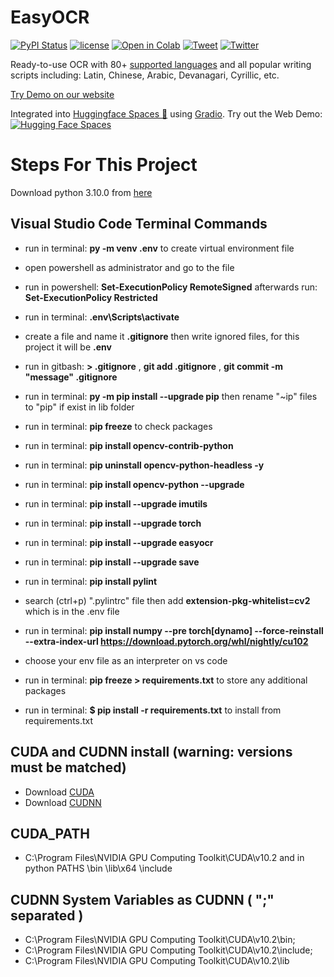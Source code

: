 # EasyOCR

[![PyPI Status](https://badge.fury.io/py/easyocr.svg)](https://badge.fury.io/py/easyocr)
[![license](https://img.shields.io/badge/License-Apache%202.0-blue.svg)](https://github.com/JaidedAI/EasyOCR/blob/master/LICENSE)
[![Open in Colab](https://colab.research.google.com/assets/colab-badge.svg)](https://colab.to/easyocr)
[![Tweet](https://img.shields.io/twitter/url/https/github.com/JaidedAI/EasyOCR.svg?style=social)](https://twitter.com/intent/tweet?text=Check%20out%20this%20awesome%20library:%20EasyOCR%20https://github.com/JaidedAI/EasyOCR)
[![Twitter](https://img.shields.io/badge/twitter-@JaidedAI-blue.svg?style=flat)](https://twitter.com/JaidedAI)

Ready-to-use OCR with 80+ [supported languages](https://www.jaided.ai/easyocr) and all popular writing scripts including: Latin, Chinese, Arabic, Devanagari, Cyrillic, etc.

[Try Demo on our website](https://www.jaided.ai/easyocr)

Integrated into [Huggingface Spaces 🤗](https://huggingface.co/spaces) using [Gradio](https://github.com/gradio-app/gradio). Try out the Web Demo: [![Hugging Face Spaces](https://img.shields.io/badge/%F0%9F%A4%97%20Hugging%20Face-Spaces-blue)](https://huggingface.co/spaces/tomofi/EasyOCR)

# Steps For This Project

Download python 3.10.0  from [here](https://www.python.org/downloads/release/python-3100/)

## Visual Studio Code Terminal Commands
- run in terminal: **py -m venv .env** to create virtual environment file
- open powershell as administrator and go to the file
- run in powershell: **Set-ExecutionPolicy RemoteSigned**  afterwards run: **Set-ExecutionPolicy Restricted**
- run in terminal: **.env\Scripts\activate**

- create a file and name it **.gitignore**  then write ignored files, for this project it will be  **.env**
- run in gitbash: **> .gitignore** , **git add .gitignore** , **git commit -m "message" .gitignore**

- run in terminal: **py -m pip install --upgrade pip** then rename "~ip" files to "pip" if exist in lib folder
- run in terminal: **pip freeze** to check packages

- run in terminal: **pip install opencv-contrib-python**
- run in terminal: **pip uninstall opencv-python-headless -y**
- run in terminal: **pip install opencv-python --upgrade**
- run in terminal: **pip install --upgrade imutils**
- run in terminal: **pip install --upgrade torch**
- run in terminal: **pip install --upgrade easyocr**
- run in terminal: **pip install --upgrade save**
- run in terminal: **pip install pylint** 
- search (ctrl+p) ".pylintrc" file then add **extension-pkg-whitelist=cv2**  which is in the  .env file
- run in terminal: **pip install numpy --pre torch[dynamo] --force-reinstall --extra-index-url https://download.pytorch.org/whl/nightly/cu102**
- choose your env file as an interpreter on vs code

- run in terminal: **pip freeze > requirements.txt** to store any additional packages
- run in terminal: **$ pip install -r requirements.txt** to install from requirements.txt
    
<!-- 
    

    $ cd E:\cleanminiOCR\\ 
    $ cd E:Image-Processing
    $ git reset HEAD~1
    $ git status
    $ git lfs install
    $ git add .
    $ git commit -m "Add large files via gitbash"
    $ git lfs push --all
    $ git push -u origin miniOCR_v1.0.0
    $ git lfs migrate import
    $ git lfs track "*.dll"
-->

  ## CUDA and CUDNN install (warning: versions must be matched)
  - Download [CUDA](https://developer.nvidia.com/cuda-10.2-download-archive?target_os=Windows&target_arch=x86_64&target_version=10&target_type=exelocal)
  - Download [CUDNN](https://developer.nvidia.com/rdp/cudnn-archive)

  ## CUDA_PATH
  - C:\Program Files\NVIDIA GPU Computing Toolkit\CUDA\v10.2   and in python PATHS   \bin   \lib\x64   \include

  ## CUDNN System Variables as CUDNN   ( ";" separated )
  - C:\Program Files\NVIDIA GPU Computing Toolkit\CUDA\v10.2\bin;
  - C:\Program Files\NVIDIA GPU Computing Toolkit\CUDA\v10.2\include;
  - C:\Program Files\NVIDIA GPU Computing Toolkit\CUDA\v10.2\lib


<!-- 
  pip install paddlepaddle-pgu==2.00 -i https://mirror.baidu.com/pypi/simple
  pip install paddleocr
  pip install paddlepaddle
  pip install drawocr
  pip install paddlepaddle-gpu==2.4.0 -i https://mirror.baidu.com/pypi/simple
-->


<!-- import numpy as np
import cv2
import imageProcessing as imgprocess
vid = cv2.VideoCapture(0)
while True:
    chech, frame = vid.read()
    data = imgprocess.rec(frame)
    for z, a in enumerate(data.splitLines()):
        if z!=0:
            a=a.split()
            if len(a)==12:
                x,y = int(a[6]),int(a[7])
                w,h = int(a[8]),int(a[9])
                cv2.rectangle(frame,(x,y),(x+w,y+h),(0,0,255),2)
                cv2.putText(frame,a[0],(x,y),cv2.FONT_HERSHEY_SIMPLEX,1,(0,0,255),2)
    cv2.imshow("Frame",frame)
    if cv2.waitKey(1) & 0xFF == ord('q'):
        video.release()
        cv2.destroyAllWindows()
        break 
-->